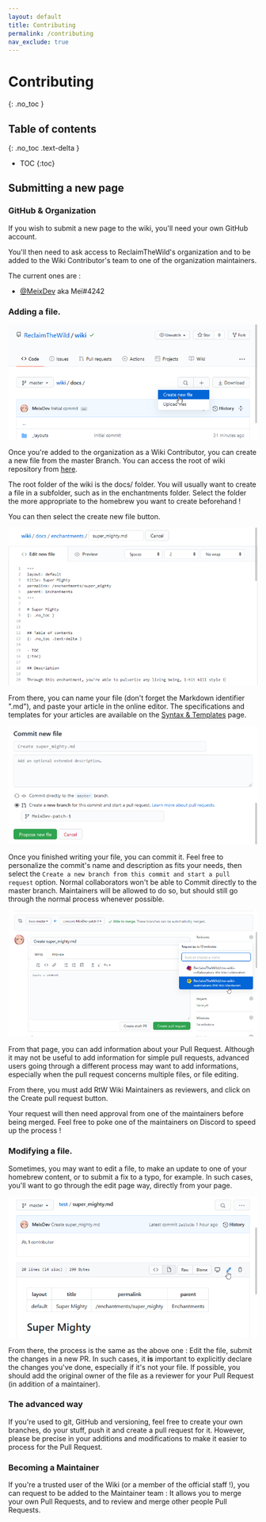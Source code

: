 ```yaml
---
layout: default
title: Contributing
permalink: /contributing
nav_exclude: true
---
```


# Contributing
{: .no_toc }

## Table of contents
{: .no_toc .text-delta }

- TOC
{:toc}

## Submitting a new page

### GitHub & Organization

If you wish to submit a new page to the wiki, you'll need your own GitHub account.

You'll then need to ask access to ReclaimTheWild's organization and to be added to the Wiki Contributor's team to one of the organization maintainers.

The current ones are :

* [@MeixDev](https://github.com/MeixDev) aka Meï#4242

### Adding a file.

![Adding a file screenshot](assets/images/contributing/01.png)

Once you're added to the organization as a Wiki Contributor, you can create a new file from the master Branch. You can access the root of wiki repository from [here](https://github.com/ReclaimTheWild/wiki/).

The root folder of the wiki is the docs/ folder. You will usually want to create a file in a subfolder, such as in the enchantments folder. Select the folder the more appropriate to the homebrew you want to create beforehand !

You can then select the create new file button.

![Creating a file screenshot](assets/images/contributing/02.png)

From there, you can name your file (don't forget the Markdown identifier ".md"), and paste your article in the online editor. The specifications and templates for your articles are available on the [Syntax & Templates](syntax_templates.md) page.

![Commiting to a new branch and create a Pull Request](assets/images/contributing/03.png)

Once you finished writing your file, you can commit it. Feel free to personalize the commit's name and description as fits your needs, then select the `Create a new branch from this commit and start a pull request` option. Normal collaborators won't be able to Commit directly to the master branch. Maintainers will be allowed to do so, but should still go through the normal process whenever possible.

![Selecting Reviewer and Creating Pull Request](assets/images/contributing/04.png)

From that page, you can add information about your Pull Request. Although it may not be useful to add information for simple pull requests, advanced users going through a different process may want to add informations, especially when the pull request concerns multiple files, or file editing.

From there, you must add RtW Wiki Maintainers as reviewers, and click on the Create pull request button.

Your request will then need approval from one of the maintainers before being merged. Feel free to poke one of the maintainers on Discord to speed up the process !

### Modifying a file.

Sometimes, you may want to edit a file, to make an update to one of your homebrew content, or to submit a fix to a typo, for example. In such cases, you'll want to go through the edit page way, directly from your page.

![Edit an existing file](assets/images/contributing/05.png)

From there, the process is the same as the above one : Edit the file, submit the changes in a new PR. In such cases, it **is** important to explicitly declare the changes you've done, especially if it's not your file. If possible, you should add the original owner of the file as a reviewer for your Pull Request (in addition of a maintainer).

### The advanced way

If you're used to git, GitHub and versioning, feel free to create your own branches, do your stuff, push it and create a pull request for it. However, please be precise in your additions and modifications to make it easier  to process for the Pull Request.

### Becoming a Maintainer

If you're a trusted user of the Wiki (or a member of the official staff !), you can request to be added to the Maintainer team : It allows you to merge your own Pull Requests, and to review and merge other people Pull Requests. 